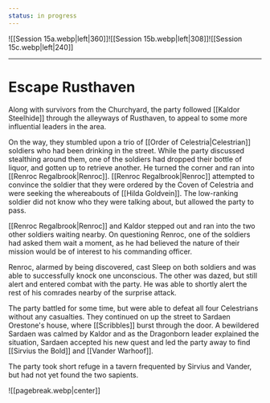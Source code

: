 ```yaml
---
status: in progress
---
```

![[Session 15a.webp|left|360]]![[Session 15b.webp|left|308]]![[Session 15c.webp|left|240]]

---------------------------------
# Escape Rusthaven
Along with survivors from the Churchyard, the party followed [[Kaldor Steelhide]] through the alleyways of Rusthaven, to appeal to some more influential leaders in the area.

On the way, they stumbled upon a trio of [[Order of Celestria|Celestrian]] soldiers who had been drinking in the street. While the party discussed stealthing around them, one of the soldiers had dropped their bottle of liquor, and gotten up to retrieve another. He turned the corner and ran into [[Renroc Regalbrook|Renroc]]. [[Renroc Regalbrook|Renroc]] attempted to convince the soldier that they were ordered by the Coven of Celestria and were seeking the whereabouts of [[Hilda Goldvein]]. The low-ranking soldier did not know who they were talking about, but allowed the party to pass.

[[Renroc Regalbrook|Renroc]] and Kaldor stepped out and ran into the two other soldiers waiting nearby. On questioning Renroc, one of the soldiers had asked them wait a moment, as he had believed the nature of their mission would be of interest to his commanding officer.

Renroc, alarmed by being discovered, cast Sleep on both soldiers and was able to successfully knock one unconscious. The other was dazed, but still alert and entered combat with the party. He was able to shortly alert the rest of his comrades nearby of the surprise attack.

The party battled for some time, but were able to defeat all four Celestrians without any casualties. They continued on up the street to Sardaen Orestone's house, where [[Scribbles]] burst through the door. A bewildered Sardaen was calmed by Kaldor and as the Dragonborn leader explained the situation, Sardaen accepted his new quest and led the party away to find [[Sirvius the Bold]] and [[Vander Warhoof]].

The party took short refuge in a tavern frequented by Sirvius and Vander, but had not yet found the two sapients.

![[pagebreak.webp|center]]
